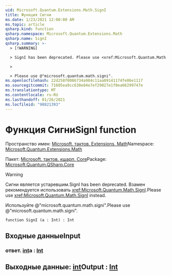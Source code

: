 ```yaml
---
uid: Microsoft.Quantum.Extensions.Math.SignI
title: Функция Сигни
ms.date: 1/23/2021 12:00:00 AM
ms.topic: article
qsharp.kind: function
qsharp.namespace: Microsoft.Quantum.Extensions.Math
qsharp.name: SignI
qsharp.summary: >-
  > [!WARNING]

  > SignI has been deprecated. Please use <xref:Microsoft.Quantum.Math.SignI> instead.

  >

  > Please use @"microsoft.quantum.math.signi".
ms.openlocfilehash: 22d258f0086734a984c11aa89141174fe86e1117
ms.sourcegitcommit: 71605ea9cc630e84e7ef29027e1f0ea06299747e
ms.translationtype: MT
ms.contentlocale: ru-RU
ms.lasthandoff: 01/26/2021
ms.locfileid: "98821393"
---
```

# <a name="signi-function"></a><span data-ttu-id="554bb-102">Функция Сигни</span><span class="sxs-lookup"><span data-stu-id="554bb-102">SignI function</span></span>

<span data-ttu-id="554bb-103">Пространство имен: [Microsoft. тактов. Extensions. Math](xref:Microsoft.Quantum.Extensions.Math)</span><span class="sxs-lookup"><span data-stu-id="554bb-103">Namespace: [Microsoft.Quantum.Extensions.Math](xref:Microsoft.Quantum.Extensions.Math)</span></span>

<span data-ttu-id="554bb-104">Пакет: [Microsoft. тактов. кшарп. Core](https://nuget.org/packages/Microsoft.Quantum.QSharp.Core)</span><span class="sxs-lookup"><span data-stu-id="554bb-104">Package: [Microsoft.Quantum.QSharp.Core](https://nuget.org/packages/Microsoft.Quantum.QSharp.Core)</span></span>


> [!WARNING]
> <span data-ttu-id="554bb-105">Сигни является устаревшим.</span><span class="sxs-lookup"><span data-stu-id="554bb-105">SignI has been deprecated.</span></span> <span data-ttu-id="554bb-106">Взамен рекомендуется использовать <xref:Microsoft.Quantum.Math.SignI>.</span><span class="sxs-lookup"><span data-stu-id="554bb-106">Please use <xref:Microsoft.Quantum.Math.SignI> instead.</span></span>
>
> <span data-ttu-id="554bb-107">Используйте @"microsoft.quantum.math.signi".</span><span class="sxs-lookup"><span data-stu-id="554bb-107">Please use @"microsoft.quantum.math.signi".</span></span>



```qsharp
function SignI (a : Int) : Int
```


## <a name="input"></a><span data-ttu-id="554bb-108">Входные данные</span><span class="sxs-lookup"><span data-stu-id="554bb-108">Input</span></span>

### <a name="a--int"></a><span data-ttu-id="554bb-109">ответ. [int](xref:microsoft.quantum.lang-ref.int)</span><span class="sxs-lookup"><span data-stu-id="554bb-109">a : [Int](xref:microsoft.quantum.lang-ref.int)</span></span>





## <a name="output--int"></a><span data-ttu-id="554bb-110">Выходные данные: [int](xref:microsoft.quantum.lang-ref.int)</span><span class="sxs-lookup"><span data-stu-id="554bb-110">Output : [Int](xref:microsoft.quantum.lang-ref.int)</span></span>

